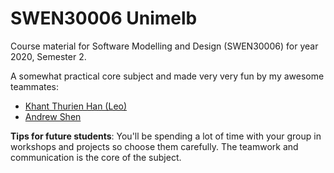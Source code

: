 # SWEN30006 Unimelb
Course material for Software Modelling and Design (SWEN30006) for year 2020, Semester 2. 

A somewhat practical core subject and made very very fun by my awesome teammates: 

- [Khant Thurien Han (Leo)](https://github.com/xlelx)
- [Andrew Shen](https://github.com/Redrew) 

**Tips for future students**: You'll be spending a lot of time with your group in workshops and projects so choose them carefully. The teamwork and communication is the core of the subject. 

